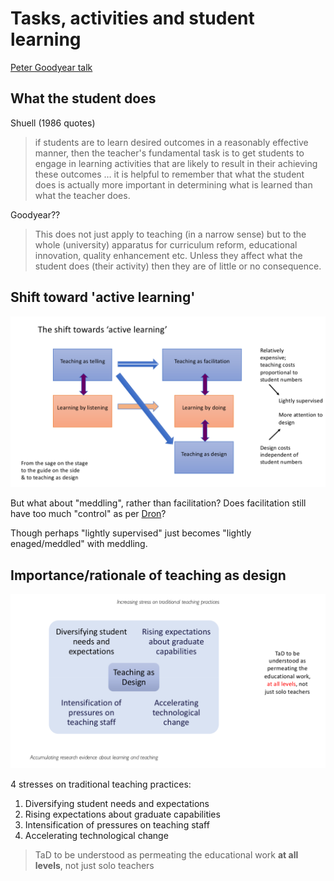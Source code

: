 # Tasks, activities and student learning

[Peter Goodyear talk](https://petergoodyear.net/2019/11/06/tasks-activities-and-student-learning/)

## What the student does

Shuell (1986 quotes)
> if students are to learn desired outcomes in a reasonably effective manner, then the teacher's fundamental task is to get students to engage in learning activities that are likely to result in their achieving these outcomes … it is helpful to remember that what the student does is actually more important in determining what is learned than what the teacher does.

Goodyear??
> This does not just apply to teaching (in a narrow sense) but to the whole (university) apparatus for curriculum reform, educational innovation, quality enhancement etc.  Unless they affect what the student does (their activity) then they are of little or no consequence.

## Shift toward 'active learning'

![](goodyear-active-learning-teaching-as-design.png)

But what about "meddling", rather than facilitation? Does facilitation still have too much "control" as per [Dron](https://jondron.ca/nobody-has-ever-learned-anything-at-a-distance-and-no-one-ever-goes-to-a-distance-institution/)?

Though perhaps "lightly supervised" just becomes "lightly enaged/meddled" with meddling.

## Importance/rationale of teaching as design

![](goodyear-reasons-teaching-as-design.png)

4 stresses on traditional teaching practices:
1. Diversifying student needs and expectations
2. Rising expectations about graduate capabilities
3. Intensification of pressures on teaching staff
4. Accelerating technological change

> TaD to be understood as permeating the educational work **at all levels**, not just solo teachers
